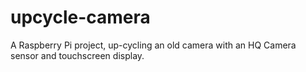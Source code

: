# upcycle-camera
A Raspberry Pi project, up-cycling an old camera with an HQ Camera sensor and touchscreen display.
